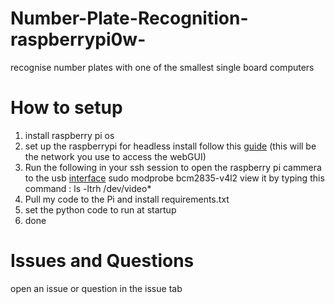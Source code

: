 # Number-Plate-Recognition-raspberrypi0w-
recognise number plates with one of the smallest single board computers
# How to setup
1. install raspberry pi os
2. set up the raspberrypi for headless install follow this <a href="https://core-electronics.com.au/tutorials/raspberry-pi-zerow-headless-wifi-setup.html">guide</a> (this will be the network you use to access the webGUI)
3. Run the following in your ssh session to open the raspberry pi cammera to the usb <a href="https://stackoverflow.com/questions/27950013/i-am-trying-make-the-raspberry-pi-camera-work-with-opencv">interface</a>
  sudo modprobe bcm2835-v4l2
  view it by typing this command : ls -ltrh /dev/video*
4. Pull my code to the Pi and install requirements.txt
5. set the python code to run at startup
6. done
# Issues and Questions
open an issue or question in the issue tab
